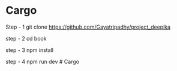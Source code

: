 # Cargo
Step - 1 git clone https://github.com/Gayatripadhy/project_deepika

step - 2 cd book

step - 3 npm install

step - 4 npm run dev
#   C a r g o  
 